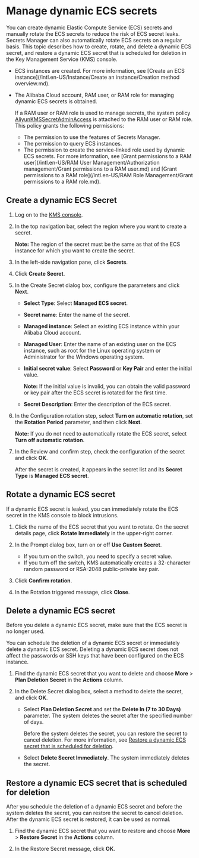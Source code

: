 # Manage dynamic ECS secrets

You can create dynamic Elastic Compute Service \(ECS\) secrets and manually rotate the ECS secrets to reduce the risk of ECS secret leaks. Secrets Manager can also automatically rotate ECS secrets on a regular basis. This topic describes how to create, rotate, and delete a dynamic ECS secret, and restore a dynamic ECS secret that is scheduled for deletion in the Key Management Service \(KMS\) console.

-   ECS instances are created. For more information, see [Create an ECS instance](/intl.en-US/Instance/Create an instance/Creation method overview.md).
-   The Alibaba Cloud account, RAM user, or RAM role for managing dynamic ECS secrets is obtained.

    If a RAM user or RAM role is used to manage secrets, the system policy [AliyunKMSSecretAdminAccess](https://ram.console.aliyun.com/policies/AliyunKMSSecretAdminAccess/System/content) is attached to the RAM user or RAM role. This policy grants the following permissions:

    -   The permission to use the features of Secrets Manager.
    -   The permission to query ECS instances.
    -   The permission to create the service-linked role used by dynamic ECS secrets.
    For more information, see [Grant permissions to a RAM user](/intl.en-US/RAM User Management/Authorization management/Grant permissions to a RAM user.md) and [Grant permissions to a RAM role](/intl.en-US/RAM Role Management/Grant permissions to a RAM role.md).


## Create a dynamic ECS Secret

1.  Log on to the [KMS console](https://kms.console.aliyun.com).

2.  In the top navigation bar, select the region where you want to create a secret.

    **Note:** The region of the secret must be the same as that of the ECS instance for which you want to create the secret.

3.  In the left-side navigation pane, click **Secrets**.

4.  Click **Create Secret**.

5.  In the Create Secret dialog box, configure the parameters and click **Next**.

    -   **Select Type**: Select **Managed ECS secret**.
    -   **Secret name**: Enter the name of the secret.
    -   **Managed instance**: Select an existing ECS instance within your Alibaba Cloud account.
    -   **Managed User**: Enter the name of an existing user on the ECS instance, such as root for the Linux operating system or Administrator for the Windows operating system.
    -   **Initial secret value**: Select **Password** or **Key Pair** and enter the initial value.

        **Note:** If the initial value is invalid, you can obtain the valid password or key pair after the ECS secret is rotated for the first time.

    -   **Secret Description**: Enter the description of the ECS secret.
6.  In the Configuration rotation step, select **Turn on automatic rotation**, set the **Rotation Period** parameter, and then click **Next**.

    **Note:** If you do not need to automatically rotate the ECS secret, select **Turn off automatic rotation**.

7.  In the Review and confirm step, check the configuration of the secret and click **OK**.

    After the secret is created, it appears in the secret list and its **Secret Type** is **Managed ECS secret**.


## Rotate a dynamic ECS secret

If a dynamic ECS secret is leaked, you can immediately rotate the ECS secret in the KMS console to block intrusions.

1.  Click the name of the ECS secret that you want to rotate. On the secret details page, click **Rotate Immediately** in the upper-right corner.

2.  In the Prompt dialog box, turn on or off **Use Custom Secret**.

    -   If you turn on the switch, you need to specify a secret value.
    -   If you turn off the switch, KMS automatically creates a 32-character random password or RSA-2048 public-private key pair.
3.  Click **Confirm rotation**.

4.  In the Rotation triggered message, click **Close**.


## Delete a dynamic ECS secret

Before you delete a dynamic ECS secret, make sure that the ECS secret is no longer used.

You can schedule the deletion of a dynamic ECS secret or immediately delete a dynamic ECS secret. Deleting a dynamic ECS secret does not affect the passwords or SSH keys that have been configured on the ECS instance.

1.  Find the dynamic ECS secret that you want to delete and choose **More** \> **Plan Deletion Secret** in the **Actions** column.

2.  In the Delete Secret dialog box, select a method to delete the secret, and click **OK**.

    -   Select **Plan Deletion Secret** and set the **Delete In \(7 to 30 Days\)** parameter. The system deletes the secret after the specified number of days.

        Before the system deletes the secret, you can restore the secret to cancel deletion. For more information, see [Restore a dynamic ECS secret that is scheduled for deletion](#section_orf_p66_q3p).

    -   Select **Delete Secret Immediately**. The system immediately deletes the secret.

## Restore a dynamic ECS secret that is scheduled for deletion

After you schedule the deletion of a dynamic ECS secret and before the system deletes the secret, you can restore the secret to cancel deletion. After the dynamic ECS secret is restored, it can be used as normal.

1.  Find the dynamic ECS secret that you want to restore and choose **More** \> **Restore Secret** in the **Actions** column.

2.  In the Restore Secret message, click **OK**.



